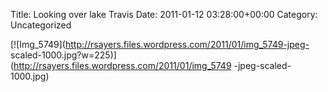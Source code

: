 Title: Looking over lake Travis
Date: 2011-01-12 03:28:00+00:00
Category: Uncategorized

  
[![Img_5749](http://rsayers.files.wordpress.com/2011/01/img_5749-jpeg-
scaled-1000.jpg?w=225)](http://rsayers.files.wordpress.com/2011/01/img_5749
-jpeg-scaled-1000.jpg)

